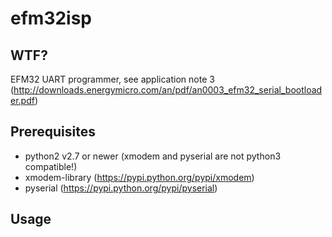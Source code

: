 efm32isp
========

WTF?
----

EFM32 UART programmer, see application note 3 (http://downloads.energymicro.com/an/pdf/an0003_efm32_serial_bootloader.pdf)

Prerequisites
-------------

 * python2 v2.7 or newer (xmodem and pyserial are not python3 compatible!)
 * xmodem-library (https://pypi.python.org/pypi/xmodem)
 * pyserial (https://pypi.python.org/pypi/pyserial)

Usage
-----


